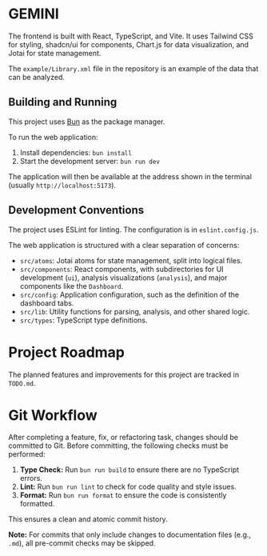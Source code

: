 # GEMINI

The frontend is built with React, TypeScript, and Vite. It uses Tailwind CSS for
styling, shadcn/ui for components, Chart.js for data visualization, and Jotai for
state management.

The `example/Library.xml` file in the repository is an example of the data that
can be analyzed.

## Building and Running

This project uses [Bun](https://bun.sh/) as the package manager.

To run the web application:

1. Install dependencies: `bun install`
2. Start the development server: `bun run dev`

The application will then be available at the address shown in the terminal
(usually `http://localhost:5173`).

## Development Conventions

The project uses ESLint for linting. The configuration is in `eslint.config.js`.

The web application is structured with a clear separation of concerns:

- `src/atoms`: Jotai atoms for state management, split into logical files.
- `src/components`: React components, with subdirectories for UI development
  (`ui`), analysis visualizations (`analysis`), and major components like the `Dashboard`.
- `src/config`: Application configuration, such as the definition of the
  dashboard tabs.
- `src/lib`: Utility functions for parsing, analysis, and other shared logic.
- `src/types`: TypeScript type definitions.

# Project Roadmap

The planned features and improvements for this project are tracked in `TODO.md`.

# Git Workflow

After completing a feature, fix, or refactoring task, changes should be committed to Git. Before committing, the following checks must be performed:

1.  **Type Check:** Run `bun run build` to ensure there are no TypeScript errors.
2.  **Lint:** Run `bun run lint` to check for code quality and style issues.
3.  **Format:** Run `bun run format` to ensure the code is consistently formatted.

This ensures a clean and atomic commit history.

**Note:** For commits that only include changes to documentation files (e.g., `.md`), all pre-commit checks may be skipped.
